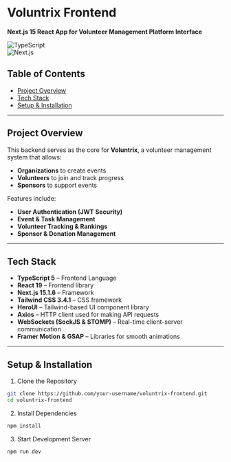 # Voluntrix Frontend 
**Next.js 15 React App for Volunteer Management Platform Interface**  

![TypeScript](https://img.shields.io/badge/TypeScript-5-white)  
![Next.js](https://img.shields.io/badge/Next.js-15.1.6-white)  

## Table of Contents
- [Project Overview](#project-overview)
- [Tech Stack](#tech-stack)
- [Setup & Installation](#setup--installation)
<!-- - [Database Configuration](#database-configuration)
- [API Endpoints](#api-endpoints)
- [Running the Project](#running-the-project)
- [Deployment](#deployment)
- [Contributing](#contributing)
- [License](#license) -->

---

## Project Overview
This backend serves as the core for **Voluntrix**, a volunteer management system that allows:  
- **Organizations** to create events  
- **Volunteers** to join and track progress  
- **Sponsors** to support events  

Features include:  
 -  **User Authentication (JWT Security)**  
 -  **Event & Task Management**  
 -  **Volunteer Tracking & Rankings**  
 -  **Sponsor & Donation Management**  

---

## Tech Stack
- **TypeScript 5** – Frontend Language
- **React 19** – Frontend library 
- **Next.js 15.1.6** – Framework
- **Tailwind CSS 3.4.1** – CSS framework 
- **HeroUI** – Tailwind-based UI component library
- **Axios** – HTTP client used for making API requests
- **WebSockets (SockJS & STOMP)** – Real-time client-server communication
- **Framer Motion & GSAP** – Libraries for smooth animations

---

## Setup & Installation

1. Clone the Repository
```bash
git clone https://github.com/your-username/voluntrix-frontend.git
cd voluntrix-frontend
```

2. Install Dependencies
```bash
npm install
```

3. Start Development Server
```bash
npm run dev
```
